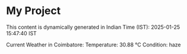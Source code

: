 # My Project

This content is dynamically generated in Indian Time (IST): 2025-01-25 15:47:40 IST


Current Weather in Coimbatore:
Temperature: 30.88 °C
Condition: haze
